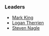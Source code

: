 ### Leaders
* [Mark King](mailto:mark.king@owasp.org)
* [Logan Therrien](mailto:logan.therrien@owasp.org)
* [Steven Nagle](https://www.linkedin.com/in/stevennagle1)
